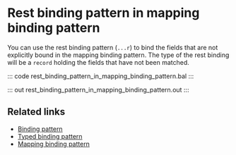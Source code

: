 # Rest binding pattern in mapping binding pattern

You can use the rest binding pattern (`...r`) to bind the fields that are not explicitly bound in the mapping binding pattern. The type of the rest binding will be a `record` holding the fields that have not been matched.

::: code rest_binding_pattern_in_mapping_binding_pattern.bal :::

::: out rest_binding_pattern_in_mapping_binding_pattern.out :::

## Related links
- [Binding pattern](/learn/by-example/binding-pattern/)
- [Typed binding pattern](/learn/by-example/typed-binding-pattern/)
- [Mapping binding pattern](/learn/by-example/mapping-binding-pattern/)
